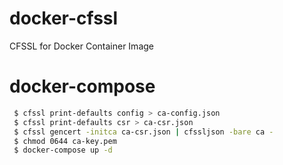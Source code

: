 # docker-cfssl
CFSSL for Docker Container Image

# docker-compose
```bash
 $ cfssl print-defaults config > ca-config.json
 $ cfssl print-defaults csr > ca-csr.json
 $ cfssl gencert -initca ca-csr.json | cfssljson -bare ca -
 $ chmod 0644 ca-key.pem
 $ docker-compose up -d
```
